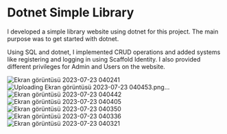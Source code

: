 

# Dotnet Simple Library

I developed a simple library website using dotnet for this project. The main purpose was to get started with dotnet.

Using SQL and dotnet, I implemented CRUD operations and added systems like registering and logging in using Scaffold Identity. I also provided different privileges for Admin and Users on the website.


![Ekran görüntüsü 2023-07-23 040241](https://github.com/reinhpash/library-dotnet/assets/82678609/c966fafe-d57e-411b-b54d-dd49b9960fe8)
![Uploading Ekran görüntüsü 2023-07-23 040453.png…]()
![Ekran görüntüsü 2023-07-23 040442](https://github.com/reinhpash/library-dotnet/assets/82678609/d980236a-f8a5-4532-accf-1463135a0018)
![Ekran görüntüsü 2023-07-23 040405](https://github.com/reinhpash/library-dotnet/assets/82678609/863c401d-e673-4bce-b264-829309e4a332)
![Ekran görüntüsü 2023-07-23 040350](https://github.com/reinhpash/library-dotnet/assets/82678609/11fd2c0e-5410-4fe5-9cf1-3a437a438077)
![Ekran görüntüsü 2023-07-23 040336](https://github.com/reinhpash/library-dotnet/assets/82678609/09daaec1-be8f-4a2f-b0a0-898eead3bb66)
![Ekran görüntüsü 2023-07-23 040321](https://github.com/reinhpash/library-dotnet/assets/82678609/4f381f12-f442-4954-8dc2-f0d104131be3)
